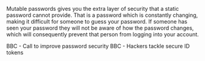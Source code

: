 Mutable passwords gives you the extra layer of security that a static password cannot provide. That is a password which is constantly changing, making it difficult for someone to guess your password. If someone has seen your password they will not be aware of how the password changes, which will consequently prevent that person from logging into your account.

BBC - Call to improve password security
BBC - Hackers tackle secure ID tokens

